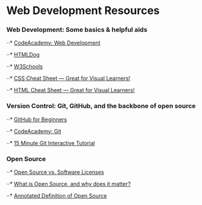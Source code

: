 # Web Development Resources

### Web Development: Some basics & helpful aids

⋅⋅* [CodeAcademy: Web Development](https://www.codecademy.com/catalog/subject/web-development)

⋅⋅* [HTMLDog](http://htmldog.com/guides/html/)

⋅⋅* [W3Schools](https://www.w3schools.com/)

⋅⋅* [CSS Cheat Sheet — Great for Visual Learners!](https://cssauthor.com/html-and-css-cheat-sheets/#CSS)

⋅⋅* [HTML Cheat Sheet — Great for Visual Learners!](https://cssauthor.com/html-and-css-cheat-sheets/#HTML)

### Version Control: Git, GitHub, and the backbone of open source

⋅⋅* [GitHub for Beginners](http://readwrite.com/2013/09/30/understanding-github-a-journey-for-beginners-part-1/#awesm=~owWaKbpGqnC0Vd)

⋅⋅* [CodeAcademy: Git](https://www.codecademy.com/learn/learn-git)

⋅⋅* [15 Minute Git Interactive Tutorial](https://try.github.io/levels/1/challenges/1)

### Open Source

⋅⋅* [Open Source vs. Software Licenses](https://www.thebalance.com/what-is-open-source-software-2071941)

⋅⋅* [What is Open Source, and why does it matter?](https://www.howtogeek.com/129967/htg-explains-what-is-open-source-software-and-why-you-should-care/)

⋅⋅* [Annotated Definition of Open Source](https://opensource.org/osd-annotated)
